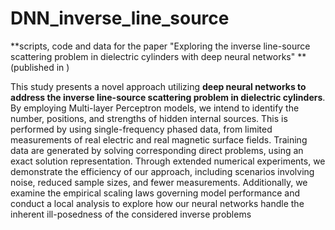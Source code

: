 # DNN_inverse_line_source
**scripts, code and data for the paper "Exploring the inverse line-source scattering problem in dielectric cylinders with deep neural networks" **
(published in )

This study presents a novel approach utilizing **deep neural networks to
address the inverse line-source scattering problem in dielectric cylinders**. By employing
Multi-layer Perceptron models, we intend to identify the number, positions, and
strengths of hidden internal sources. This is performed by using single-frequency
phased data, from limited measurements of real electric and real magnetic surface fields.
Training data are generated by solving corresponding direct problems, using an exact
solution representation. Through extended numerical experiments, we demonstrate
the efficiency of our approach, including scenarios involving noise, reduced sample
sizes, and fewer measurements. Additionally, we examine the empirical scaling laws
governing model performance and conduct a local analysis to explore how our neural
networks handle the inherent ill-posedness of the considered inverse problems
